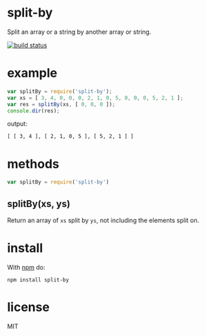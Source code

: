 split-by
========

Split an array or a string by another array or string.

[![build status](https://secure.travis-ci.org/substack/node-split-by.png)](http://travis-ci.org/substack/node-split-by)

example
=======

``` js
var splitBy = require('split-by');
var xs = [ 3, 4, 0, 0, 0, 2, 1, 0, 5, 0, 0, 0, 5, 2, 1 ];
var res = splitBy(xs, [ 0, 0, 0 ]);
console.dir(res);
```

output:

```
[ [ 3, 4 ], [ 2, 1, 0, 5 ], [ 5, 2, 1 ] ]
```

methods
=======

``` js
var splitBy = require('split-by')
```

splitBy(xs, ys)
---------------

Return an array of `xs` split by `ys`, not including the elements split on.

install
=======

With [npm](http://npmjs.org) do:

```
npm install split-by
```

license
=======

MIT
